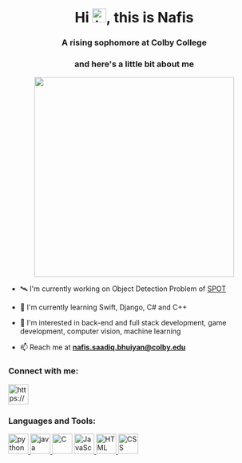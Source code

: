 <h1 align = "center"> Hi <img src="https://user-images.githubusercontent.com/1303154/88677602-1635ba80-d120-11ea-84d8-d263ba5fc3c0.gif" width="28px" height="28px" alt="hi">, this is Nafis </h1>

<h3 align = "center"> A rising sophomore at Colby College </h3>
<h3 align = "center"> and here's a little bit about me </h3>

<p align="center">

 <img width="400px" src="https://github-readme-stats.vercel.app/api/top-langs/?username=saadiqnafis&layout=compact&theme=radical&custom_title=Languages"/>
 
</p>

- 🛰 I'm currently working on Object Detection Problem of [SPOT](https://www.bostondynamics.com/products/spot)

- 🌱 I'm currently learning Swift, Django, C# and C++

- 🍂 I'm interested in back-end and full stack development, game development, computer vision, machine learning

- 📫 Reach me at **nafis.saadiq.bhuiyan@colby.edu**


<h3 align = "left"> Connect with me: </h3>
<p align="left">
<a href = "https://www.linkedin.com/in/nafis-saadiq/" target = "blank"> <img align = "center" src = "https://upload.wikimedia.org/wikipedia/commons/thumb/8/81/LinkedIn_icon.svg/2048px-LinkedIn_icon.svg.png" alt = "https://www.linkedin.com/in/nafis-saadiq/" height = "40" width = "40"> </a>
</p>

<p>
<h3 align = "left"> Languages and Tools: </h3>
</p>
<p align = "left"> <a href = "https://www.python.org/" target = "blank"> <img src = "https://www.vectorlogo.zone/logos/python/python-icon.svg" alt = "python" height = "40" width = "40"> </a> <a href = "https://www.vectorlogo.zone/logos/java/java-icon.svg" target = "blank"> <img src = "https://www.vectorlogo.zone/logos/java/java-icon.svg" alt = "java" height = "40" width = "40"> </a> <a > <img src = "https://upload.wikimedia.org/wikipedia/commons/1/19/C_Logo.png" alt = "C" height = "40" width = "40"></a> <a href = https://www.javascript.com/> <img src = "https://www.freepnglogos.com/uploads/javascript-png/js-logo-png-5.png" alt = "JavaScript" height = "40" width = "40"> </a> <a href = "https://developer.mozilla.org/en-US/docs/Web/HTML"> <img src = "https://upload.wikimedia.org/wikipedia/commons/thumb/6/61/HTML5_logo_and_wordmark.svg/512px-HTML5_logo_and_wordmark.svg.png?20170517184425" alt = "HTML" height = "40" width = "40"> </a> <a href = https://developer.mozilla.org/en-US/docs/Web/CSS> <img src = "https://www.vectorlogo.zone/logos/w3_css/w3_css-icon.svg" alt = "CSS" height = "40" width = "40"> </a> 
</p>
